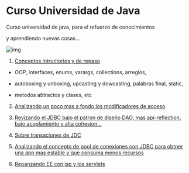 # Curso Universidad de Java

Curso universidad de java, para el refuerzo de conocimientos

y aprendiendo nuevas cosas...

<!--![muñeco java](https://user-images.githubusercontent.com/62717509/162659964-ca757715-36e8-4887-bc9b-97a70ecf10c0.png)-->
![img](https://64.media.tumblr.com/f39335478dcef0b295c81dc2277ff8b4/tumblr_onmsqlWSRN1uf5j8co1_500.gifv)
1. [Conceptos intructorios y de repaso](https://github.com/juanpablommm/Univerdiad-Java/tree/master/universidad-java/src/main/java)

* OOP, interfaces, enums, varargs, collections, arreglos,

* autoboxing y unboxing, upcasting y dowcasting, palabras final, static,

* metodos abtractos y clases, etc

2. [Analizando un poco mas a fondo los modificadores de acceso](https://github.com/juanpablommm/Univerdiad-Java/tree/master/modificadores-acceso)

3. [Revizando el JDBC bajo el patron de diseño DAO, mas api-reflection, bajo acoplamiento y alta cohesion...](https://github.com/juanpablommm/Univerdiad-Java/tree/master/manejo-JDBC)

4. [Sobre transaciones de JDC](https://github.com/juanpablommm/Univerdiad-Java/tree/master/manejo-transaciones-JDBC)

5. [Analizando el concepto de pool de conexiones con JDBC para obtner una app mas estable y que consuma menos recursos](https://github.com/juanpablommm/Univerdiad-Java/tree/master/pool-de-conexiones)

6. [Repanzando EE con jsp y los servlets](https://github.com/juanpablommm/Univerdiad-Java/tree/master/curso-servlets-jsp)

